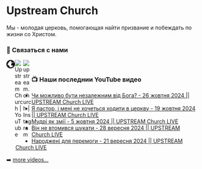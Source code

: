 # Upstream Church

Мы - молодая церковь, помогающая найти призвание и побеждать по жизни со Христом.

### 👥 Связаться с нами

[<img align="left" alt="upstream.life" width="22px" src="https://raw.githubusercontent.com/iconic/open-iconic/master/svg/globe.svg" />][website]
[<img align="left" alt="UpstreamChurch | YouTube" width="22px" src="https://cdn.jsdelivr.net/npm/simple-icons@v3/icons/youtube.svg" />][youtube]
[<img align="left" alt="upstream.church | Instagram" width="22px" src="https://cdn.jsdelivr.net/npm/simple-icons@v3/icons/instagram.svg" />][instagram]

<br />

### 📺 Наши последнии YouTube видео
<!-- YOUTUBE:START -->
- [Чи можливо бути незалежним від Бога? - 26 жовтня 2024 || UPSTREAM Church LIVE](https://www.youtube.com/watch?v=DHLhLZZGpac)
- [Я пастор, і мені не хочеться ходити в церкву - 19 жовтня 2024 || UPSTREAM Church LIVE](https://www.youtube.com/watch?v=ZrNxIuAhlgg)
- [Мудрі як змії - 5 жовтня 2024 || UPSTREAM Church LIVE](https://www.youtube.com/watch?v=yrA-1bJR2t8)
- [Він не втомився шукати - 28 вересня 2024 || UPSTREAM Church LIVE](https://www.youtube.com/watch?v=ycIRjk6h8kI)
- [Народжені для перемоги - 21 вересня 2024 || UPSTREAM Church LIVE](https://www.youtube.com/watch?v=j8KSU6fZ9AU)
<!-- YOUTUBE:END -->

➡️ [more videos...](https://youtube.com/UpstreamChurch)

[website]: https://upstream.life/
[youtube]: https://youtube.com/UpstreamChurch
[instagram]: https://www.instagram.com/upstream.church
